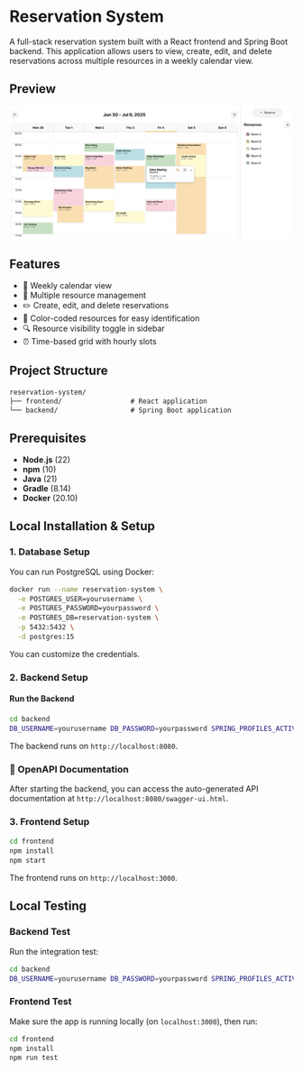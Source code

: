 # Reservation System

A full-stack reservation system built with a React frontend and Spring Boot backend. This application allows users to view, create, edit, and delete reservations across multiple resources in a weekly calendar view.

## Preview

![App Screenshot](./screenshot.png)

## Features

* 📅 Weekly calendar view
* 🏢 Multiple resource management
* ✏️ Create, edit, and delete reservations
* 🎨 Color-coded resources for easy identification
* 🔍 Resource visibility toggle in sidebar
* ⏰ Time-based grid with hourly slots

## Project Structure

```
reservation-system/
├── frontend/                 # React application
└── backend/                  # Spring Boot application
```

## Prerequisites

* **Node.js** (22)
* **npm** (10)
* **Java** (21)
* **Gradle** (8.14)
* **Docker** (20.10)

## Local Installation & Setup

### 1. Database Setup

You can run PostgreSQL using Docker:

```bash
docker run --name reservation-system \
  -e POSTGRES_USER=yourusername \
  -e POSTGRES_PASSWORD=yourpassword \
  -e POSTGRES_DB=reservation-system \
  -p 5432:5432 \
  -d postgres:15
```

You can customize the credentials.

### 2. Backend Setup

#### Run the Backend

```bash
cd backend
DB_USERNAME=yourusername DB_PASSWORD=yourpassword SPRING_PROFILES_ACTIVE=dev ./gradlew clean bootRun
```

The backend runs on `http://localhost:8080`.

### 📖 OpenAPI Documentation

After starting the backend, you can access the auto-generated API documentation at `http://localhost:8080/swagger-ui.html`.

### 3. Frontend Setup

```bash
cd frontend
npm install
npm start
```

The frontend runs on `http://localhost:3000`.

## Local Testing

### Backend Test

Run the integration test:
```bash
cd backend
DB_USERNAME=yourusername DB_PASSWORD=yourpassword SPRING_PROFILES_ACTIVE=dev ./gradlew test
```

### Frontend Test

Make sure the app is running locally (on `localhost:3000`), then run:

```bash
cd frontend
npm install
npm run test
```
